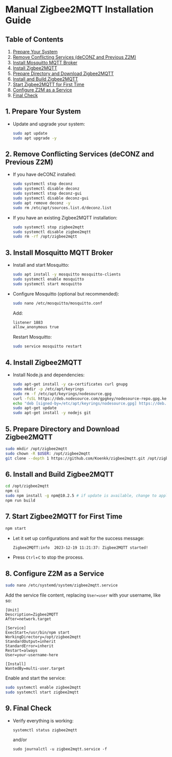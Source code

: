 # Manual Zigbee2MQTT Installation Guide

## Table of Contents
1. [Prepare Your System](#1-prepare-your-system)
2. [Remove Conflicting Services (deCONZ and Previous Z2M)](#2-remove-conflicting-services-deconz-and-previous-z2m)
3. [Install Mosquitto MQTT Broker](#3-install-mosquitto-mqtt-broker)
4. [Install Zigbee2MQTT](#4-install-zigbee2mqtt)
5. [Prepare Directory and Download Zigbee2MQTT](#5-prepare-directory-and-download-zigbee2mqtt)
6. [Install and Build Zigbee2MQTT](#6-install-and-build-zigbee2mqtt)
7. [Start Zigbee2MQTT for First Time](#7-start-zigbee2mqtt-for-first-time)
8. [Configure Z2M as a Service](#8-configure-z2m-as-a-service)
9. [Final Check](#9-final-check)

## 1. Prepare Your System
- Update and upgrade your system:
  ```bash
  sudo apt update
  sudo apt upgrade -y
  ```

## 2. Remove Conflicting Services (deCONZ and Previous Z2M)
- If you have deCONZ installed:
  ```bash
  sudo systemctl stop deconz
  sudo systemctl disable deconz
  sudo systemctl stop deconz-gui
  sudo systemctl disable deconz-gui
  sudo apt remove deconz -y
  sudo rm /etc/apt/sources.list.d/deconz.list
  ```
- If you have an existing Zigbee2MQTT installation:
  ```bash
  sudo systemctl stop zigbee2mqtt
  sudo systemctl disable zigbee2mqtt
  sudo rm -rf /opt/zigbee2mqtt
  ```

## 3. Install Mosquitto MQTT Broker
- Install and start Mosquitto:
  ```bash
  sudo apt install -y mosquitto mosquitto-clients
  sudo systemctl enable mosquitto
  sudo systemctl start mosquitto
  ```
- Configure Mosquitto (optional but recommended):
  ```bash
  sudo nano /etc/mosquitto/mosquitto.conf
  ```
  Add:
  ```bash
  listener 1883
  allow_anonymous true
  ```
  Restart Mosquitto:
  ```bash
  sudo service mosquitto restart
  ```

## 4. Install Zigbee2MQTT
- Install Node.js and dependencies:
  ```bash
  sudo apt-get install -y ca-certificates curl gnupg
  sudo mkdir -p /etc/apt/keyrings
  sudo rm -f /etc/apt/keyrings/nodesource.gpg
  curl -fsSL https://deb.nodesource.com/gpgkey/nodesource-repo.gpg.key | sudo gpg --dearmor -o /etc/apt/keyrings/nodesource.gpg
  echo "deb [signed-by=/etc/apt/keyrings/nodesource.gpg] https://deb.nodesource.com/node_20.x nodistro main" | sudo tee /etc/apt/sources.list.d/nodesource.list
  sudo apt-get update
  sudo apt-get install -y nodejs git
  ```

## 5. Prepare Directory and Download Zigbee2MQTT
  ```bash
  sudo mkdir /opt/zigbee2mqtt
  sudo chown -R $USER: /opt/zigbee2mqtt
  git clone --depth 1 https://github.com/Koenkk/zigbee2mqtt.git /opt/zigbee2mqtt
  ```
  
## 6. Install and Build Zigbee2MQTT
  ```bash
  cd /opt/zigbee2mqtt
  npm ci 
  sudo npm install -g npm@10.2.5 # if update is available, change to applicable version
  npm run build
  ```

## 7. Start Zigbee2MQTT for First Time
  ```bash
  npm start
  ```
- Let it set up configurations and wait for the success message:
  ```bash
  Zigbee2MQTT:info  2023-12-19 11:21:37: Zigbee2MQTT started!
  ```
- Press `Ctrl`+`C` to stop the process.

## 8. Configure Z2M as a Service
  ```bash
  sudo nano /etc/systemd/system/zigbee2mqtt.service
  ```
  Add the service file content, replacing `User=user` with your username, like so:
  ```
  [Unit]
  Description=Zigbee2MQTT
  After=network.target
  
  [Service]
  ExecStart=/usr/bin/npm start
  WorkingDirectory=/opt/zigbee2mqtt
  StandardOutput=inherit
  StandardError=inherit
  Restart=always
  User=your-username-here
  
  [Install]
  WantedBy=multi-user.target
  ```
  Enable and start the service:
  ```bash
  sudo systemctl enable zigbee2mqtt
  sudo systemctl start zigbee2mqtt
  ```

## 9. Final Check
- Verify everything is working:
  ```
  systemctl status zigbee2mqtt
  ```
  and/or
  ```
  sudo journalctl -u zigbee2mqtt.service -f
  ```
